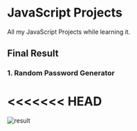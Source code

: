 # JavaScript Projects
All my JavaScript Projects while learning it.

## Final Result
### 1. Random Password Generator
<<<<<<< HEAD
=======

![result](https://github.com/user-attachments/assets/ffa6eacb-477f-439d-a9bd-2e599fed4379)

